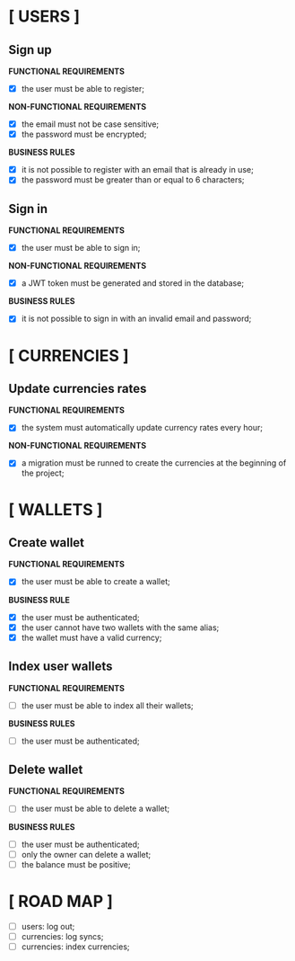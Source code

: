 # [ USERS ]

## Sign up

**FUNCTIONAL REQUIREMENTS**

- [x] the user must be able to register;

**NON-FUNCTIONAL REQUIREMENTS**

- [x] the email must not be case sensitive;
- [x] the password must be encrypted;

**BUSINESS RULES**

- [x] it is not possible to register with an email that is already in use;
- [x] the password must be greater than or equal to 6 characters;

## Sign in

**FUNCTIONAL REQUIREMENTS**

- [x] the user must be able to sign in;

**NON-FUNCTIONAL REQUIREMENTS**

- [x] a JWT token must be generated and stored in the database;

**BUSINESS RULES**

- [x] it is not possible to sign in with an invalid email and password;

# [ CURRENCIES ]

## Update currencies rates

**FUNCTIONAL REQUIREMENTS**

- [x] the system must automatically update currency rates every hour;

**NON-FUNCTIONAL REQUIREMENTS**

- [x] a migration must be runned to create the currencies at the beginning of the project;

# [ WALLETS ]

## Create wallet

**FUNCTIONAL REQUIREMENTS**

- [x] the user must be able to create a wallet;

**BUSINESS RULE**

- [x] the user must be authenticated;
- [x] the user cannot have two wallets with the same alias;
- [x] the wallet must have a valid currency;

## Index user wallets

**FUNCTIONAL REQUIREMENTS**

- [ ] the user must be able to index all their wallets;

**BUSINESS RULES**

- [ ] the user must be authenticated;

## Delete wallet

**FUNCTIONAL REQUIREMENTS**

- [ ] the user must be able to delete a wallet;

**BUSINESS RULES**

- [ ] the user must be authenticated;
- [ ] only the owner can delete a wallet;
- [ ] the balance must be positive;

# [ ROAD MAP ]

- [ ] users: log out;
- [ ] currencies: log syncs;
- [ ] currencies: index currencies;
